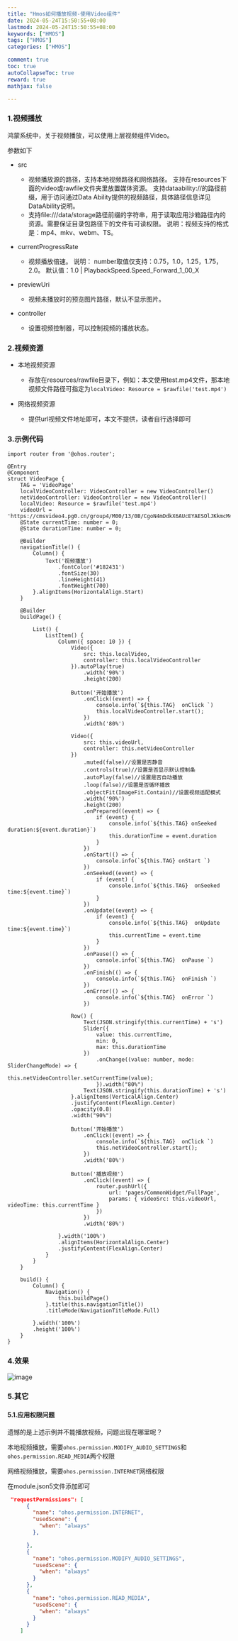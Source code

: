 ```yaml
---
title: "Hmos如何播放视频-使用Video组件"
date: 2024-05-24T15:50:55+08:00
lastmod: 2024-05-24T15:50:55+08:00
keywords: ["HMOS"]
tags: ["HMOS"]
categories: ["HMOS"]

comment: true
toc: true
autoCollapseToc: true
reward: true
mathjax: false

---
```


<!--more-->

### 1.视频播放

鸿蒙系统中，关于视频播放，可以使用上层视频组件Video。

参数如下

* src
  *  视频播放源的路径，支持本地视频路径和网络路径。
     支持在resources下面的video或rawfile文件夹里放置媒体资源。
     支持dataability://的路径前缀，用于访问通过Data Ability提供的视频路径，具体路径信息详见 DataAbility说明。
    - 支持file:///data/storage路径前缀的字符串，用于读取应用沙箱路径内的资源。需要保证目录包路径下的文件有可读权限。
      说明：视频支持的格式是：mp4、mkv、webm、TS。
  
* currentProgressRate
  * 视频播放倍速。
    说明： number取值仅支持：0.75，1.0，1.25，1.75，2.0。
    默认值：1.0 | PlaybackSpeed.Speed_Forward_1_00_X
* previewUri
  * 视频未播放时的预览图片路径，默认不显示图片。

* controller
  * 设置视频控制器，可以控制视频的播放状态。

 ### 2.视频资源

* 本地视频资源
  * 存放在resources/rawfile目录下，例如：本文使用test.mp4文件，那本地视频文件路径可指定为`localVideo: Resource = $rawfile('test.mp4')`

* 网络视频资源 
  * 提供url视频文件地址即可，本文不提供，读者自行选择即可 

### 3.示例代码

```arkts
import router from '@ohos.router';

@Entry
@Component
struct VideoPage {
	TAG = 'VideoPage'
	localVideoController: VideoController = new VideoController()
	netVideoController: VideoController = new VideoController()
	localVideo: Resource = $rawfile('test.mp4')
	videoUrl = 'https://cmsvideo4.pg0.cn/group4/M00/13/0B/CgoN4mDdkX6AUcEYAESOlJKkmcM401.mp4'
	@State currentTime: number = 0;
	@State durationTime: number = 0;

	@Builder
	navigationTitle() {
		Column() {
			Text('视频播放')
				.fontColor('#182431')
				.fontSize(30)
				.lineHeight(41)
				.fontWeight(700)
		}.alignItems(HorizontalAlign.Start)
	}

	@Builder
	buildPage() {

		List() {
			ListItem() {
				Column({ space: 10 }) {
					Video({
						src: this.localVideo,
						controller: this.localVideoController
					}).autoPlay(true)
						.width('90%')
						.height(200)

					Button('开始播放')
						.onClick((event) => {
							console.info(`${this.TAG}  onClick `)
							this.localVideoController.start();
						})
						.width('80%')

					Video({
						src: this.videoUrl,
						controller: this.netVideoController
					})
						.muted(false)//设置是否静音
						.controls(true)//设置是否显示默认控制条
						.autoPlay(false)//设置是否自动播放
						.loop(false)//设置是否循环播放
						.objectFit(ImageFit.Contain)//设置视频适配模式
						.width('90%')
						.height(200)
						.onPrepared((event) => {
							if (event) {
								console.info(`${this.TAG} onSeeked duration:${event.duration}`)
								this.durationTime = event.duration
							}
						})
						.onStart(() => {
							console.info(`${this.TAG} onStart `)
						})
						.onSeeked((event) => {
							if (event) {
								console.info(`${this.TAG}  onSeeked time:${event.time}`)
							}
						})
						.onUpdate((event) => {
							if (event) {
								console.info(`${this.TAG}  onUpdate time:${event.time}`)
								this.currentTime = event.time
							}
						})
						.onPause(() => {
							console.info(`${this.TAG}  onPause `)
						})
						.onFinish(() => {
							console.info(`${this.TAG}  onFinish `)
						})
						.onError(() => {
							console.info(`${this.TAG}  onError `)
						})

					Row() {
						Text(JSON.stringify(this.currentTime) + 's')
						Slider({
							value: this.currentTime,
							min: 0,
							max: this.durationTime
						})
							.onChange((value: number, mode: SliderChangeMode) => {
								this.netVideoController.setCurrentTime(value);
							}).width("80%")
						Text(JSON.stringify(this.durationTime) + 's')
					}.alignItems(VerticalAlign.Center)
					.justifyContent(FlexAlign.Center)
					.opacity(0.8)
					.width("90%")

					Button('开始播放')
						.onClick((event) => {
							console.info(`${this.TAG}  onClick `)
							this.netVideoController.start();
						})
						.width('80%')

					Button('播放视频')
						.onClick((event) => {
							router.pushUrl({
								url: 'pages/CommonWidget/FullPage',
								params: { videoSrc: this.videoUrl, videoTime: this.currentTime }
							})
						})
						.width('80%')

				}.width('100%')
				.alignItems(HorizontalAlign.Center)
				.justifyContent(FlexAlign.Center)
			}
		}
	}

	build() {
		Column() {
			Navigation() {
				this.buildPage()
			}.title(this.navigationTitle())
			.titleMode(NavigationTitleMode.Full)

		}.width('100%')
		.height('100%')
	}
}
```

### 4.效果

![image](/images/hmos/hmos如何播放视频-使用Video组件/result.png)

### 5.其它

#### 5.1.应用权限问题

遗憾的是上述示例并不能播放视频，问题出现在哪里呢？

本地视频播放，需要`ohos.permission.MODIFY_AUDIO_SETTINGS`和`ohos.permission.READ_MEDIA`两个权限

网络视频播放，需要`ohos.permission.INTERNET`网络权限

在module.json5文件添加即可

```json
 "requestPermissions": [
      {
        "name": "ohos.permission.INTERNET",
        "usedScene": {
          "when": "always"
        },

      },
      {
        "name": "ohos.permission.MODIFY_AUDIO_SETTINGS",
        "usedScene": {
          "when": "always"
        }
      },
      {
        "name": "ohos.permission.READ_MEDIA",
        "usedScene": {
          "when": "always"
        }
      }
    ]
```